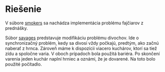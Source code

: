 # Riešenie

V súbore [smokers](https://github.com/MartinStevo/ppds/blob/fifthweek/smokers.py) sa nachádza implementácia problému fajčiarov z prednášky.

Súbor [savages](https://github.com/MartinStevo/ppds/blob/fifthweek/savages.py) predstavuje modifikáciu problému divochov. Ide o synchronizačný problém, kedy sa divosi vždy počkajú, predtým, ako začnú naberať z hrnca. Zároveň máme k dispozícii viacero kuchárov, ktorí sa tiež zídu a spoločne varia. V oboch prípadoch bola použitá bariéra. Po skončení varenia jeden kuchár naplní hrniec a oznámi, že je dovarené. Na toto bolo použité počítadlo. 

